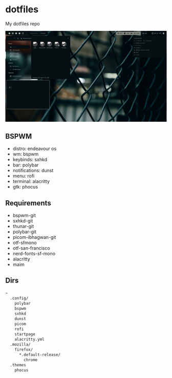 # dotfiles

My dotfiles repo

![BSPWM](bspwmcurrent.png "BSPWM")

## BSPWM

* distro: endeavour os
* wm: bspwm
* keybinds: sxhkd
* bar: polybar
* notifications: dunst
* menu: rofi
* terminal: alacritty
* gtk: phocus

## Requirements

* bspwm-git
* sxhkd-git
* thunar-git
* polybar-git
* picom-ibhagwan-git
* otf-sfmono
* otf-san-francisco
* nerd-fonts-sf-mono
* alacritty
* maim

## Dirs
```
~
  .config/
    polybar
    bspwm
    sxhkd
    dunst
    picom
    rofi
    startpage
    alacritty.yml
  .mozilla/
    firefox/
      *.default-release/
        chrome
  .themes
    phocus
```
